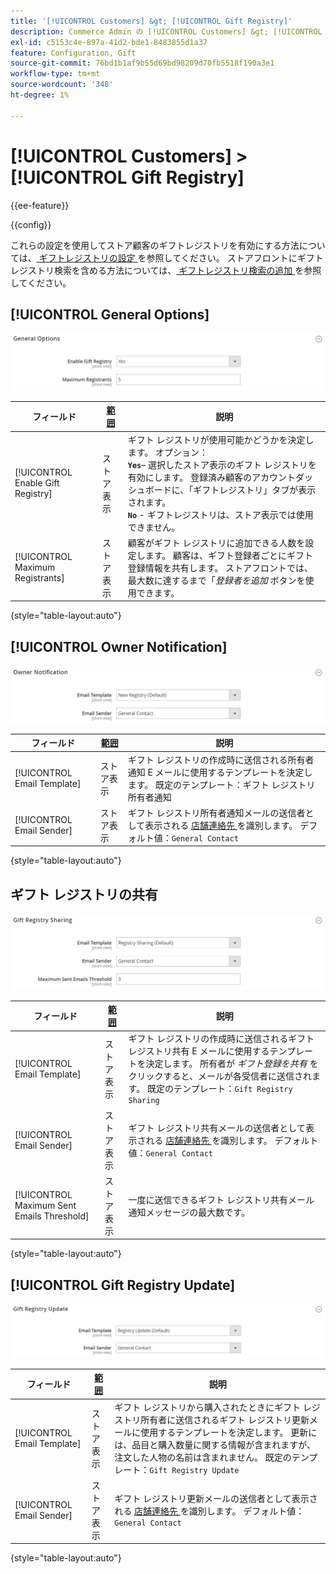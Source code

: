 ```yaml
---
title: '[!UICONTROL Customers] &gt; [!UICONTROL Gift Registry]'
description: Commerce Admin の [!UICONTROL Customers] &gt; [!UICONTROL Gift Registry] ページで設定を確認します。
exl-id: c5153c4e-897a-41d2-bde1-8483855d1a37
feature: Configuration, Gift
source-git-commit: 76bd1b1af9b55d69bd98209d70fb5518f190a3e1
workflow-type: tm+mt
source-wordcount: '348'
ht-degree: 1%

---
```


# [!UICONTROL Customers] > [!UICONTROL Gift Registry]

{{ee-feature}}

{{config}}

これらの設定を使用してストア顧客のギフトレジストリを有効にする方法については、[ ギフトレジストリの設定 ](../../merchandising-promotions/gift-registry-configure.md) を参照してください。 ストアフロントにギフトレジストリ検索を含める方法については、[ ギフトレジストリ検索の追加 ](../../merchandising-promotions/gift-registry-search.md) を参照してください。

## [!UICONTROL General Options]

![ 一般オプション ](./assets/gift-registry-general-options.png)<!-- zoom -->

<!-- [General Options](https://docs.magento.com/user-guide/marketing/gift-registry-configure.html) -->

| フィールド | [ 範囲 ](../../getting-started/websites-stores-views.md#scope-settings) | 説明 |
|--- |--- |--- |
| [!UICONTROL Enable Gift Registry] | ストア表示 | ギフト レジストリが使用可能かどうかを決定します。 オプション：<br/>**`Yes`**– 選択したストア表示のギフト レジストリを有効にします。 登録済み顧客のアカウントダッシュボードに、「ギフトレジストリ」タブが表示されます。<br/>**`No`** - ギフトレジストリは、ストア表示では使用できません。 |
| [!UICONTROL Maximum Registrants] | ストア表示 | 顧客がギフト レジストリに追加できる人数を設定します。 顧客は、ギフト登録者ごとにギフト登録情報を共有します。 ストアフロントでは、最大数に達するまで「_登録者を追加_ ボタンを使用できます。 |

{style="table-layout:auto"}

## [!UICONTROL Owner Notification]

![ 所有者の届出 ](./assets/gift-registry-owner-notification.png)<!-- zoom -->

<!-- [Owner Notification](https://docs.magento.com/user-guide/marketing/gift-registry-configure.html) -->

| フィールド | [ 範囲 ](../../getting-started/websites-stores-views.md#scope-settings) | 説明 |
|--- |--- |--- |
| [!UICONTROL Email Template] | ストア表示 | ギフト レジストリの作成時に送信される所有者通知 E メールに使用するテンプレートを決定します。 既定のテンプレート：ギフト レジストリ所有者通知 |
| [!UICONTROL Email Sender] | ストア表示 | ギフト レジストリ所有者通知メールの送信者として表示される [ 店舗連絡先 ](../../getting-started/store-details.md#store-email-addresses) を識別します。 デフォルト値：`General Contact` |

{style="table-layout:auto"}

## ギフト レジストリの共有

![ ギフト登録簿の共有 ](./assets/gift-registry-gift-registry-sharing.png)<!-- zoom -->

<!-- Gift Registry Sharing](https://docs.magento.com/user-guide/marketing/gift-registry-configure.html) -->

| フィールド | [ 範囲 ](../../getting-started/websites-stores-views.md#scope-settings) | 説明 |
|--- |--- |--- |
| [!UICONTROL Email Template] | ストア表示 | ギフト レジストリの作成時に送信されるギフト レジストリ共有 E メールに使用するテンプレートを決定します。 所有者が _ギフト登録を共有_ をクリックすると、メールが各受信者に送信されます。 既定のテンプレート：`Gift Registry Sharing` |
| [!UICONTROL Email Sender] | ストア表示 | ギフト レジストリ共有メールの送信者として表示される [ 店舗連絡先 ](../../getting-started/store-details.md#store-email-addresses) を識別します。 デフォルト値：`General Contact` |
| [!UICONTROL Maximum Sent Emails Threshold] | ストア表示 | 一度に送信できるギフト レジストリ共有メール通知メッセージの最大数です。 |

{style="table-layout:auto"}

## [!UICONTROL Gift Registry Update]

![ ギフト レジストリの更新 ](./assets/gift-registry-gift-registry-update.png)<!-- zoom -->

<!-- [Gift Registry Update](https://docs.magento.com/user-guide/marketing/gift-registry-configure.html) -->

| フィールド | [ 範囲 ](../../getting-started/websites-stores-views.md#scope-settings) | 説明 |
|--- |--- |--- |
| [!UICONTROL Email Template] | ストア表示 | ギフト レジストリから購入されたときにギフト レジストリ所有者に送信されるギフト レジストリ更新メールに使用するテンプレートを決定します。 更新には、品目と購入数量に関する情報が含まれますが、注文した人物の名前は含まれません。 既定のテンプレート：`Gift Registry Update` |
| [!UICONTROL Email Sender] | ストア表示 | ギフト レジストリ更新メールの送信者として表示される [ 店舗連絡先 ](../../getting-started/store-details.md#store-email-addresses) を識別します。 デフォルト値：`General Contact` |

{style="table-layout:auto"}

